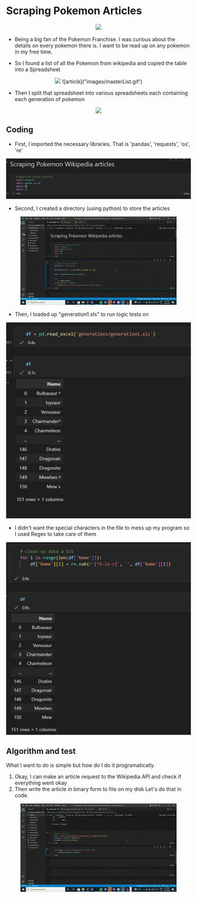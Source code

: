 # Scraping Pokemon Articles
<center><img src="images/gameplay.gif"></center>

 <ul>
   <li>
     <p>Being a big fan of the Pokemon Franchise. I was curious about the details on every pokemon there is. I want to be read up on any pokemon in my free time.<p>
   </li>
   <li>
     <p>So I found a list of all the Pokemon from wikipedia and copied the table into a Spreadsheet</p>
   </li>
 </ul>
 
<center>
  <img src="images/masterList.gif">
  ![article]("images/masterList.gif')
</center>

 <ul>
   <li>
     <p>Then I split that spreadsheet into various spreadsheets each containing each generation of pokemon</p>
   </li>
 </ul>
 
<center>
  <img src="images/genList.gif">
</center>

<h2>Coding</h2>

 <ul>
   <li>
     <p>First, I imported the necessary libraries. That is 'pandas', 'requests', 'os', 're'</p>
   </li>
 </ul>
 
<center>
  <img src="images/code1.png">
</center>

 <ul>
   <li>
     <p>Second, I created a directory (using python) to store the articles</p>
   </li>
 </ul>
 
<center>
 <img src="images/directory.gif">
</center>

<ul>
  <li>
    <p>Then, I loaded up "generation1.xls" to run logic tests on</p>
  </li>
</ul>

<center>
  <img src="images/code2.png">
</center>

 <ul>
   <li>
     <p>I didn't want the special characters in the file to mess up my program so I used Regex to take care of them</p>
   </li>
 </ul>
 
 <center>
  <img src="images/code3.png">
 </center>


## Algorithm and test
What I want to do is simple but how do I do it programatically.
1. Okay, I can make an article request to the Wikipedia API and check if everything went okay
2. Then write the article in binary form to file on my disk
Let's do that in code.
<center>
<img src="images/logicPic.gif">
</center>



